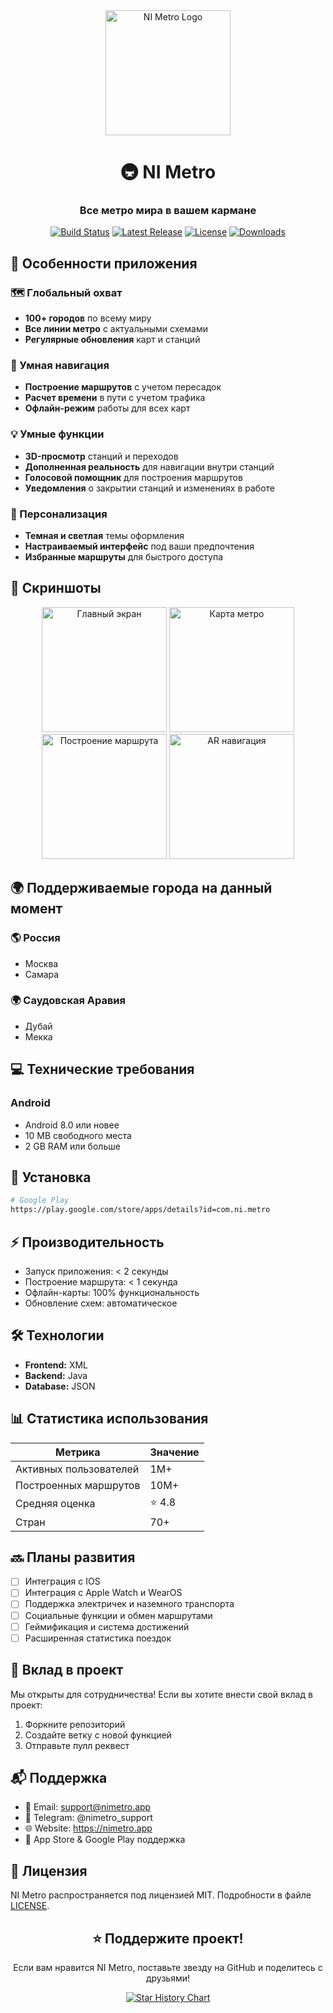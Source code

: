 <div align="center">
  <img src="https://live.staticflickr.com/65535/54120363184_a41661ae66_n.jpg" alt="NI Metro Logo" width="200"/>

  # 🚇 NI Metro
  ### Все метро мира в вашем кармане

  [![Build Status](https://img.shields.io/github/workflow/status/NickNameYouTuber/ni-metro/CI?style=for-the-badge)](https://github.com/NickNameYouTuber/ni-metro/actions)
  [![Latest Release](https://img.shields.io/github/v/release/NickNameYouTuber/ni-metro?style=for-the-badge)](https://github.com/NickNameYouTuber/ni-metro/releases)
  [![License](https://img.shields.io/github/license/NickNameYouTuber/ni-metro?style=for-the-badge)](LICENSE)
  [![Downloads](https://img.shields.io/github/downloads/NickNameYouTuber/ni-metro/total?style=for-the-badge)](https://github.com/NickNameYouTuber/ni-metro/releases)
</div>

## 🌟 Особенности приложения

### 🗺️ Глобальный охват
- **100+ городов** по всему миру
- **Все линии метро** с актуальными схемами
- **Регулярные обновления** карт и станций

### 🚀 Умная навигация
- **Построение маршрутов** с учетом пересадок
- **Расчет времени** в пути с учетом трафика
- **Офлайн-режим** работы для всех карт

### 💡 Умные функции
- **3D-просмотр** станций и переходов
- **Дополненная реальность** для навигации внутри станций
- **Голосовой помощник** для построения маршрутов
- **Уведомления** о закрытии станций и изменениях в работе

### 🎨 Персонализация
- **Темная и светлая** темы оформления
- **Настраиваемый интерфейс** под ваши предпочтения
- **Избранные маршруты** для быстрого доступа

## 📱 Скриншоты

<div align="center">
  <img src="screenshot1.png" width="200" alt="Главный экран"/>
  <img src="screenshot2.png" width="200" alt="Карта метро"/>
  <img src="screenshot3.png" width="200" alt="Построение маршрута"/>
  <img src="screenshot4.png" width="200" alt="AR навигация"/>
</div>

## 🌍 Поддерживаемые города на данный момент

### 🌎 Россия
- Москва
- Самара

### 🌍 Саудовская Аравия
- Дубай
- Мекка

## 💻 Технические требования

### Android
- Android 8.0 или новее
- 10 MB свободного места
- 2 GB RAM или больше

## 🚀 Установка

```bash
# Google Play
https://play.google.com/store/apps/details?id=com.ni.metro
```

## ⚡ Производительность

- Запуск приложения: < 2 секунды
- Построение маршрута: < 1 секунда
- Офлайн-карты: 100% функциональность
- Обновление схем: автоматическое

## 🛠️ Технологии

- **Frontend:** XML
- **Backend:** Java
- **Database:** JSON

## 📊 Статистика использования

<div align="center">
  
| Метрика | Значение |
|---------|----------|
| Активных пользователей | 1M+ |
| Построенных маршрутов | 10M+ |
| Средняя оценка | ⭐️ 4.8 |
| Стран | 70+ |

</div>

## 🔜 Планы развития

- [ ] Интеграция с IOS
- [ ] Интеграция с Apple Watch и WearOS
- [ ] Поддержка электричек и наземного транспорта
- [ ] Социальные функции и обмен маршрутами
- [ ] Геймификация и система достижений
- [ ] Расширенная статистика поездок

## 🤝 Вклад в проект

Мы открыты для сотрудничества! Если вы хотите внести свой вклад в проект:

1. Форкните репозиторий
2. Создайте ветку с новой функцией
3. Отправьте пулл реквест

## 📬 Поддержка

- 📧 Email: support@nimetro.app
- 💬 Telegram: @nimetro_support
- 🌐 Website: https://nimetro.app
- 📱 App Store & Google Play поддержка

## 📄 Лицензия

NI Metro распространяется под лицензией MIT. Подробности в файле [LICENSE](LICENSE).

<div align="center">

## ⭐️ Поддержите проект!

Если вам нравится NI Metro, поставьте звезду на GitHub и поделитесь с друзьями!

[![Star History Chart](https://api.star-history.com/svg?repos=NickNameYouTuber/ni-metro&type=Date)](https://star-history.com/#NickNameYouTuber/ni-metro&Date)

</div>

